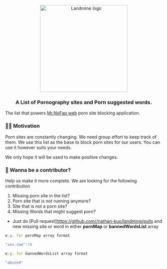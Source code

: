 <p align="center">
  <a href="https://warriorcode.xyz/images/opensource/landmine/landmine_logo.png">
    <img src="https://warriorcode.xyz/images/opensource/landmine/landmine_logo.png" width="280px" alt="Landmine logo" />
  </a>
</p>

<h3 align="center">A List of Pornography sites and Porn suggested words.</h3>


The list that powers [Mr.NoFap web](https://chrome.google.com/webstore/detail/mrnofap-block-porn-sites/cpigeaemojebhijbmencldogableknlf?hl=en) porn site blocking application.

### 💪🏽 Motivation

Porn sites are constantly changing. We need group effort to keep track of them. We use this list as the base to block porn sites for our users.
You can use it however suits your needs.

We only hope it will be used to make positive changes.


### 👾 Wanna be a contributor?

Help us make it more complete. We are looking for the following contribution

1. Missing porn site in the list?
2. Porn site that is not running anymore?
3. Site that is not a porn site?
4. Missing Words that might suggest porn?


- Just do [Pull request]https://github.com//nathan-kuo/landmine/pulls and new missing site or word in either **pornMap** or **bannedWordsList** array

```js
e.g. for pornMap array format

"xxx.com":!0
```

```js
e.g. for bannedWordsList array format

"abused"
```







